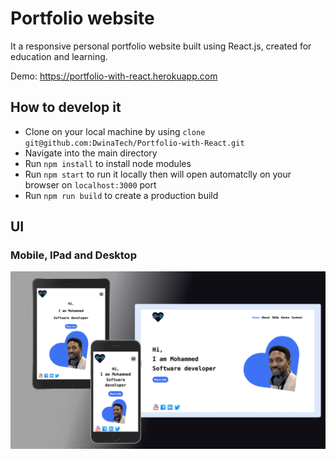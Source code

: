 # Portfolio website
  It a responsive personal portfolio website built using React.js, created for education and learning.
  
  Demo: https://portfolio-with-react.herokuapp.com
  
## How to develop it
- Clone on your local machine by using `clone git@github.com:DwinaTech/Portfolio-with-React.git`
- Navigate into the main directory
- Run `npm install` to install node modules
- Run `npm start` to run it locally then will open automatclly on your browser on `localhost:3000` port
- Run `npm run build` to create a production build

## UI
### Mobile, IPad and Desktop
<img src="https://github.com/DwinaTech/public-images/blob/main/thumbnail/React-portfolio-2.jpg?raw=true" alt="website-image" />
